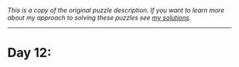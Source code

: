 *This is a copy of the original puzzle description. If you want to learn more about my approach to solving these puzzles see [my solutions](solutions.md).*

---
# Day 12: 
